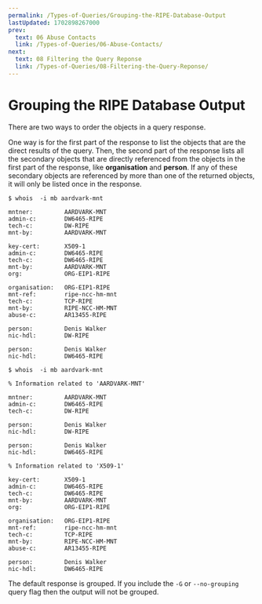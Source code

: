 ```yaml
---
permalink: /Types-of-Queries/Grouping-the-RIPE-Database-Output
lastUpdated: 1702898267000
prev:
  text: 06 Abuse Contacts
  link: /Types-of-Queries/06-Abuse-Contacts/
next:
  text: 08 Filtering the Query Reponse
  link: /Types-of-Queries/08-Filtering-the-Query-Reponse/
---
```



# Grouping the RIPE Database Output

There are two ways to order the objects in a query response.

One way is for the first part of the response to list the objects that are the direct results of the query. Then, the second part of the response lists all the secondary objects that are directly referenced from the objects in the first part of the response, like **organisation** and **person**. If any of these secondary objects are referenced by more than one of the returned objects, it will only be listed once in the response.

    $ whois  -i mb aardvark-mnt

    mntner:         AARDVARK-MNT
    admin-c:        DW6465-RIPE
    tech-c:         DW-RIPE
    mnt-by:         AARDVARK-MNT

    key-cert:       X509-1
    admin-c:        DW6465-RIPE
    tech-c:         DW6465-RIPE
    mnt-by:         AARDVARK-MNT
    org:            ORG-EIP1-RIPE

    organisation:   ORG-EIP1-RIPE
    mnt-ref:        ripe-ncc-hm-mnt
    tech-c:         TCP-RIPE
    mnt-by:         RIPE-NCC-HM-MNT
    abuse-c:        AR13455-RIPE

    person:         Denis Walker
    nic-hdl:        DW-RIPE

    person:         Denis Walker
    nic-hdl:        DW6465-RIPE

    $ whois  -i mb aardvark-mnt

    % Information related to 'AARDVARK-MNT'

    mntner:         AARDVARK-MNT
    admin-c:        DW6465-RIPE
    tech-c:         DW-RIPE

    person:         Denis Walker
    nic-hdl:        DW-RIPE

    person:         Denis Walker
    nic-hdl:        DW6465-RIPE

    % Information related to 'X509-1'

    key-cert:       X509-1
    admin-c:        DW6465-RIPE
    tech-c:         DW6465-RIPE
    mnt-by:         AARDVARK-MNT
    org:            ORG-EIP1-RIPE

    organisation:   ORG-EIP1-RIPE
    mnt-ref:        ripe-ncc-hm-mnt
    tech-c:         TCP-RIPE
    mnt-by:         RIPE-NCC-HM-MNT
    abuse-c:        AR13455-RIPE

    person:         Denis Walker
    nic-hdl:        DW6465-RIPE

The default response is grouped. If you include the `-G` or `--no-grouping` query flag then the output will not be grouped.
